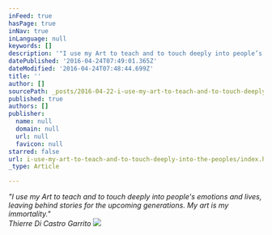 ```yaml
---
inFeed: true
hasPage: true
inNav: true
inLanguage: null
keywords: []
description: '"I use my Art to teach and to touch deeply into people’s emotions and lives, leaving behind stories for the upcoming generations. My art is my immortality." Thierre Di Castro Garrito'
datePublished: '2016-04-24T07:49:01.365Z'
dateModified: '2016-04-24T07:48:44.699Z'
title: ''
author: []
sourcePath: _posts/2016-04-22-i-use-my-art-to-teach-and-to-touch-deeply-into-the-peoples.md
published: true
authors: []
publisher:
  name: null
  domain: null
  url: null
  favicon: null
starred: false
url: i-use-my-art-to-teach-and-to-touch-deeply-into-the-peoples/index.html
_type: Article

---
```

_"I use my Art to teach and to touch deeply into people's emotions and lives, leaving behind stories for the upcoming generations. My art is my immortality."_  
_Thierre Di Castro Garrito_
![](https://the-grid-user-content.s3-us-west-2.amazonaws.com/ff8175cd-2ddb-4651-84cd-69559c622bbc.jpg)